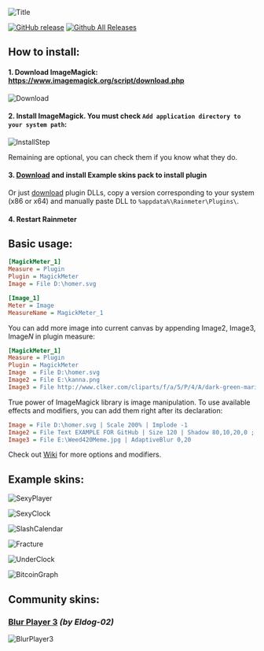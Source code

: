 ![Title](https://i.imgur.com/1i9SwIk.png) 

[![GitHub release](https://img.shields.io/github/release/khanhas/MagickMeter/all.svg?colorB=97CA00?label=version)](https://github.com/khanhas/MagickMeter/releases/latest) [![Github All Releases](https://img.shields.io/github/downloads/khanhas/MagickMeter/total.svg?colorB=97CA00)](https://github.com/khanhas/MagickMeter/releases)  

## How to install:
#### 1. Download ImageMagick: https://www.imagemagick.org/script/download.php 

![Download](https://i.imgur.com/gfjRZxh.png)

#### 2. Install ImageMagick. You must check `Add application directory to your system path`:

![InstallStep](https://i.imgur.com/6TbBlTo.png)
  
Remaining are optional, you can check them if you know what they do.  
#### 3. [Download](https://github.com/khanhas/MagickMeter/releases) and install Example skins pack to install plugin
Or just [download](https://github.com/khanhas/MagickMeter/releases) plugin DLLs, copy a version corresponding to your system (x86 or x64) and manually paste DLL to `%appdata%\Rainmeter\Plugins\`.

#### 4. Restart Rainmeter 

## Basic usage:
```ini
[MagickMeter_1]
Measure = Plugin
Plugin = MagickMeter
Image = File D:\homer.svg

[Image_1]
Meter = Image
MeasureName = MagickMeter_1
```

You can add more image into current canvas by appending Image2, Image3, Image*N* in plugin measure:

```ini
[MagickMeter_1]
Measure = Plugin
Plugin = MagickMeter
Image  = File D:\homer.svg
Image2 = File E:\kanna.png
Image3 = File http://www.clker.com/cliparts/f/a/5/P/4/A/dark-green-marijuana-leaf-vector-format-md.png
```

True power of ImageMagick library is image manipulation. To use available effects and modifiers, you can add them right after its declaration:
```ini
Image = File D:\homer.svg | Scale 200% | Implode -1
Image2 = File Text EXAMPLE FOR GitHub | Size 120 | Shadow 80,10,20,0 ; FF5050
Image3 = File E:\Weed420Meme.jpg | AdaptiveBlur 0,20
```

Check out [Wiki](https://github.com/khanhas/MagickMeter/wiki) for more options and modifiers.

## Example skins:

![SexyPlayer](https://i.imgur.com/VggetzK.png)

![SexyClock](https://i.imgur.com/bSWW9eO.png)

![SlashCalendar](https://i.imgur.com/LRpTWO3.png)

![Fracture](https://i.imgur.com/dnCDZvQ.png)

![UnderClock](https://i.imgur.com/aTlATjV.png)

![BitcoinGraph](https://i.imgur.com/r17dnOq.png)

## Community skins:
### [Blur Player 3](https://eldog-02.deviantart.com/art/Blur-Player-3-721489865) *(by Eldog-02)*

![BlurPlayer3](https://i.imgur.com/JR4r0L1.png)
